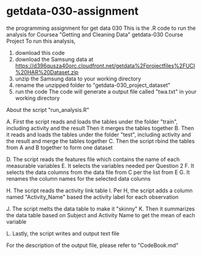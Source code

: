# getdata-030-assignment
the programming assignment for get data 030
This is the .R code to run the analysis for Coursea "Getting and Cleaning Data" getdata-030 Course Project
To run this analysis, 
1. download this code
2. download the Samsung data at <https://d396qusza40orc.cloudfront.net/getdata%2Fprojectfiles%2FUCI%20HAR%20Dataset.zip>
3. unzip the Samsung data to your working directory
4. rename the unzipped folder to "getdata-030_project_dataset"
5. run the code
The code will generate a output file called "twa.txt" in your working directory

About the script "run_analysis.R"

A. First the script reads and loads the tables under the folder "train", including activity and the result
Then it merges the tables together
B. Then it reads and loads the tables under the folder "test", including activity and the result
and merge the tables together
C. Then the script rbind the tables from A and B together to form one dataset

D. The script reads the features file which contains the name of each measurable variables
E. It selects the variables needed per Question 2
F. It selects the data columns from the data file from C per the list from E
G. It renames the column names for the selected data colunns

H. The script reads the activity link table
I. Per H, the script adds a column named "Activity_Name" based the activity  label for each observation

J. The script melts the data table to make it "skinny"
K. Then it summarizes the data table based on Subject and Activity Name to get the mean of each variable

L. Lastly, the script writes and output text file

For the description of the output file, please refer to "CodeBook.md"


